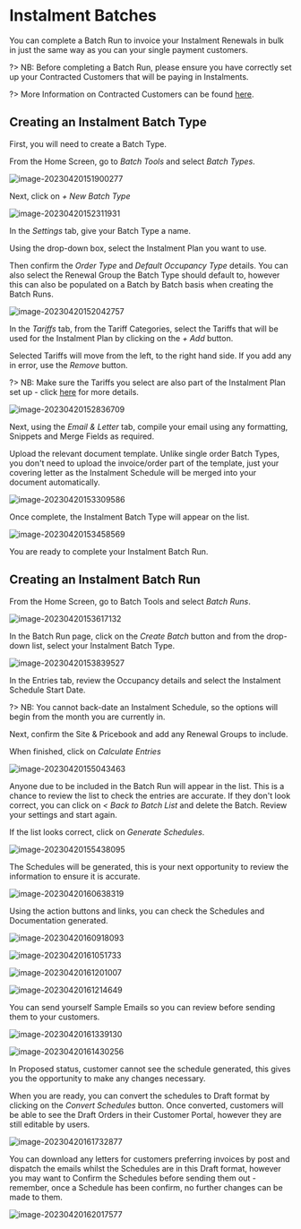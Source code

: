 # Instalment Batches

You can complete a Batch Run to invoice your Instalment Renewals in bulk in just the same way as you can your single payment customers.

?> NB: Before completing a Batch Run, please ensure you have correctly set up your Contracted Customers that will be paying in Instalments.

?> More Information on Contracted Customers can be found [here](ContractedCustomers/Overview.md).



## Creating an Instalment Batch Type

First, you will need to create a Batch Type.

From the Home Screen, go to *Batch Tools* and select *Batch Types*.

![image-20230420151900277](image-20230420151900277.png)

Next, click on *+ New Batch Type*

![image-20230420152311931](image-20230420152311931.png)

In the *Settings* tab, give your Batch Type a name.

Using the drop-down box, select the Instalment Plan you want to use. 

Then confirm the *Order Type* and *Default Occupancy Type* details.  You can also select the Renewal Group the Batch Type should default to, however this can also be populated on a Batch by Batch basis when creating the Batch Runs.

![image-20230420152042757](image-20230420152042757.png)

In the *Tariffs* tab, from the Tariff Categories, select the Tariffs that will be used for the Instalment Plan by clicking on the *+ Add* button.

Selected Tariffs will move from the left, to the right hand side. If you add any in error, use the *Remove* button.

?> NB: Make sure the Tariffs you select are also part of the Instalment Plan set up - click [here](Instalments/InstalmentPlans.md) for more details. 

![image-20230420152836709](image-20230420152836709.png)

Next, using the *Email & Letter* tab, compile your email using any formatting, Snippets and Merge Fields as required.

Upload the relevant document template. Unlike single order Batch Types, you don't need to upload the invoice/order part of the template, just your covering letter as the Instalment Schedule will be merged into your document automatically.

![image-20230420153309586](image-20230420153309586.png)

Once complete, the Instalment Batch Type will appear on the list. 

![image-20230420153458569](image-20230420153458569.png)

You are ready to complete your Instalment Batch Run.

## Creating an Instalment Batch Run

From the Home Screen, go to Batch Tools and select *Batch Runs*.

![image-20230420153617132](image-20230420153617132.png)

In the Batch Run page, click on the *Create Batch* button and from the drop-down list, select your Instalment Batch Type.

![image-20230420153839527](image-20230420153839527.png)

In the Entries tab, review the Occupancy details and select the Instalment Schedule Start Date.

?> NB: You cannot back-date an Instalment Schedule, so the options will begin from the month you are currently in.

Next, confirm the Site & Pricebook and add any Renewal Groups to include.

When finished, click on *Calculate Entries*

![image-20230420155043463](image-20230420155043463.png)

Anyone due to be included in the Batch Run will appear in the list. This is a chance to review the list to check the entries are accurate. If they don't look correct, you can click on *< Back to Batch List* and delete the Batch. Review your settings and start again.

If the list looks correct, click on *Generate Schedules*.

![image-20230420155438095](image-20230420155438095.png)

The Schedules will be generated, this is your next opportunity to review the information to ensure it is accurate.

![image-20230420160638319](image-20230420160638319.png)

Using the action buttons and links, you can check the Schedules and Documentation generated.

![image-20230420160918093](image-20230420160918093.png)

![image-20230420161051733](image-20230420161051733.png)

![image-20230420161201007](image-20230420161201007.png)

![image-20230420161214649](image-20230420161214649.png)

You can send yourself Sample Emails so you can review before sending them to your customers.

![image-20230420161339130](image-20230420161339130.png)

![image-20230420161430256](image-20230420161430256.png)

In Proposed status, customer cannot see the schedule generated, this gives you the opportunity to make any changes necessary.

When you are ready, you can convert the schedules to Draft format by clicking on the *Convert Schedules* button.  Once converted, customers will be able to see the Draft Orders in their Customer Portal, however they are still editable by users.

![image-20230420161732877](image-20230420161732877.png)

You can download any letters for customers preferring invoices by post and dispatch the emails whilst the Schedules are in this Draft format, however you may want to Confirm the Schedules before sending them out - remember, once a Schedule has been confirm, no further changes can be made to them.

![image-20230420162017577](image-20230420162017577.png)